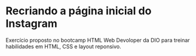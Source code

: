 # Recriando a página inicial do Instagram

Exercício proposto no bootcamp HTML Web Devoloper da DIO para treinar habilidades em HTML, CSS e layout reponsivo.